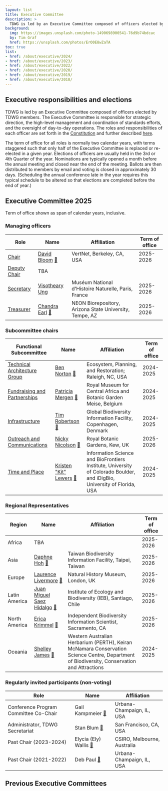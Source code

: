 ```yaml
---
layout: list
title: Executive Committee
description: >
  TDWG is led by an Executive Committee composed of officers elected by TDWG members. The Executive Committee is responsible for strategic direction, the high-level management and coordination of standards efforts, and the oversight of day-to-day operations. This page shows the currently elected members of the Executive Committee, see the bottom of the page for previous compositions.
background:
  img: https://images.unsplash.com/photo-1490698900541-76d9b74bdcac
  by: Tim Graf
  href: https://unsplash.com/photos/ErO0E8wZaTA
toc: true
list:
- href: /about/executive/2024/
- href: /about/executive/2023/
- href: /about/executive/2022/
- href: /about/executive/2020/
- href: /about/executive/2019/
- href: /about/executive/2018/
---
```


## Executive responsibilities and elections

TDWG is led by an Executive Committee composed of officers elected by TDWG members. The Executive Committee is responsible for strategic direction, the high-level management and coordination of standards efforts, and the oversight of day-to-day operations. The roles and responsibilities of each officer are set forth in the [Constitution](/about/constitution/) and further described [here](/about/executive/responsibilities/).

The term of office for all roles is normally two calendar years, with terms staggered such that only half of the Executive Committee is replaced or re-elected in a given year. Elections of officers are usually held in the 3rd or 4th Quarter of the year. Nominations are typically opened a month before the annual meeting and closed near the end of the meeting. Ballots are then distributed to members by email and voting is closed in approximately 30 days. (Scheduling the annual conference late in the year requires this typical schedule to be altered so that elections are completed before the end of year.) 

## Executive Committee 2025

Term of office shown as span of calendar years, inclusive.

### Managing officers

Role | Name | Affiliation | Term of office
--- | --- | --- | ---
[Chair](/about/constitution/#62-executive-committee-chair-and-deputy-chair) | [David Bloom](./backgrounds/#chair)  [&#128231;](mailto:dbloom@vertnet.org) | VertNet, Berkeley, CA, USA | 2025-2026
[Deputy Chair](/about/constitution/#62-executive-committee-chair-and-deputy-chair) | TBA | 
[Secretary](/about/constitution/#63-secretary) | [Visotheary Ung](./backgrounds/#secretary)  [](mailto:secretary@tdwg.org) | Muséum National d'Histoire Naturelle, Paris, France | 2025-2026
[Treasurer](/about/constitution/#64-treasurer) | [Chandra Earl](./backgrounds/#treasurer)  [&#128231;](mailto:chandra.earl@asu.edu) | NEON Biorepository, Arizona State University, Tempe, AZ | 2025-2026

### Subcommittee chairs

Functional Subcommittee | Name | Affiliation | Term of office
--- | --- | --- | ---
[Technical Architecture Group](/about/committees/tag/) | [Ben Norton](/about/executive/backgrounds/#tag)  [&#128231;](mailto:michaelnorton.ben@gmail.com) | Ecosystem, Planning, and Restoration; Raleigh, NC, USA | 2024-2025
[Fundraising and Partnerships](/about/committees/fundraising/) | [Patricia Mergen](./backgrounds/#fundraising-and-partnerships)  [&#128231;](mailto:mergen.patricia@gmail.com) | Royal Museum for Central Africa and Botanic Garden Meise, Belgium | 2024-2025
[Infrastructure](/about/committees/infrastructure/) | [Tim Robertson](./backgrounds/#infrastructure) [&#128231;](mailto:trobertson@gbif.org) | Global Biodiversity Information Facility, Copenhagen, Denmark | 2024-2025
[Outreach and Communications](/about/committees/outreach/) | [Nicky Nicolson](./backgrounds/#outreach-and-communications) [&#128231;](mailto:n.nicolson@kew.org) | Royal Botanic Gardens, Kew, UK | 2025-2026
[Time and Place](/about/committees/tardis/) | [Kristen "Kit" Lewers](./backgrounds/#time-and-place) [&#128231;](mailto:tardis@tdwg.org) | Information Science and BioFrontiers Institute, University of Colorado Boulder, and iDigBio, University of Florida, USA | 2024-2025

### Regional Representatives

Region | Name | Affiliation | Term of office
--- | --- | --- | ---
Africa | TBA |  | 2025-2026
Asia | [Daphne Hoh](./backgrounds/#asia-representative) [&#128231;](mailto:daphnehohzhiwei@gmail.com) | Taiwan Biodiversity Information Facility, Taipei, Taiwan | 2025-2026
Europe | [Laurence Livermore](./backgrounds/#europe-representative) [&#128231;](mailto:laurence.livermore@nhm.ac.uk) | Natural History Museum, London, UK | 2025-2026
Latin America | [Juan Miguel Saez Hidalgo](https://www.tdwg.org/about/executive/backgrounds/#latin-america-representative)  [&#128231;](mailto:jmsaez@ieb-chile.cl) | Institute of Ecology and Biodiversity (IEB), Santiago, Chile | 2025-2026
North America | [Erica Krimmel](./backgrounds/#north-america-representative) [&#128231;](mailto:ekrimmel@gmail.com) | Independent Biodiversity Information Scientist, Sacramento, CA | 2025-2026
Oceania | [Shelley James](./backgrounds/#oceania-representative) [&#128231;](mailto:shelley.james@dbca.wa.gov.au) | Western Australian Herbarium (PERTH), Keiran McNamara Conservation Science Centre, Department of Biodiversity, Conservation and Attractions | 2024-2025

### Regularly invited participants (non-voting)

Role | Name | Affiliation
--- | --- | ---
Conference Program Committee Co-Chair | Gail Kampmeier [&#128231;](mailto:gkamp@illinois.edu) | Urbana-Champaign, IL, USA
Administrator, TDWG Secretariat | Stan Blum [&#128231;](mailto:secretariat@tdwg.org) | San Francisco, CA, USA
Past Chair (2023-2024) | Elycia (Ely) Wallis [&#128231;](mailto:ely.wallis@csiro.au) | CSIRO, Melbourne, Australia 
Past Chair (2021-2022) | Deb Paul [&#128231;](mailto:dlpaul@illinois.edu) | Urbana-Champaign, IL, USA 


## Previous Executive Committees

<!-- list will be inserted below content -->
